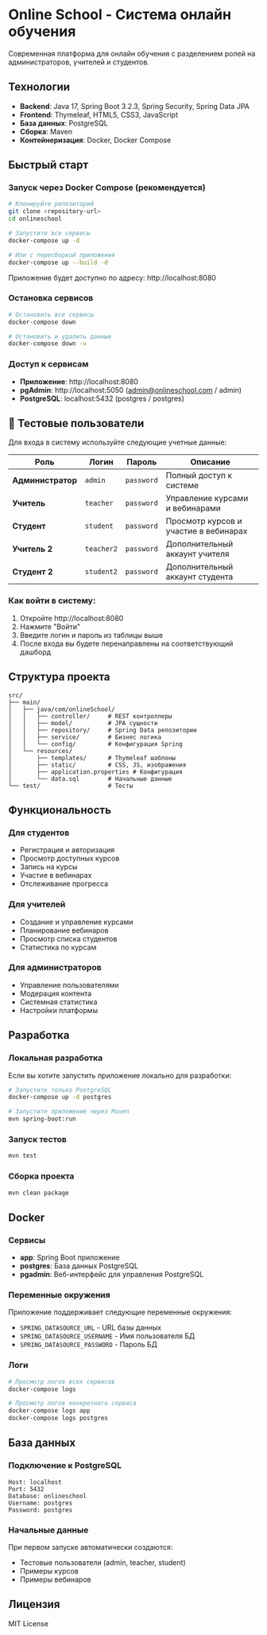 # Online School - Система онлайн обучения

Современная платформа для онлайн обучения с разделением ролей на администраторов, учителей и студентов.

## Технологии

- **Backend**: Java 17, Spring Boot 3.2.3, Spring Security, Spring Data JPA
- **Frontend**: Thymeleaf, HTML5, CSS3, JavaScript
- **База данных**: PostgreSQL
- **Сборка**: Maven
- **Контейнеризация**: Docker, Docker Compose

## Быстрый старт

### Запуск через Docker Compose (рекомендуется)

```bash
# Клонируйте репозиторий
git clone <repository-url>
cd onlineschool

# Запустите все сервисы
docker-compose up -d

# Или с пересборкой приложения
docker-compose up --build -d
```

Приложение будет доступно по адресу: http://localhost:8080

### Остановка сервисов

```bash
# Остановить все сервисы
docker-compose down

# Остановить и удалить данные
docker-compose down -v
```

### Доступ к сервисам

- **Приложение**: http://localhost:8080
- **pgAdmin**: http://localhost:5050 (admin@onlineschool.com / admin)
- **PostgreSQL**: localhost:5432 (postgres / postgres)

## 🔐 Тестовые пользователи

Для входа в систему используйте следующие учетные данные:

| Роль | Логин | Пароль | Описание |
|------|-------|--------|----------|
| **Администратор** | `admin` | `password` | Полный доступ к системе |
| **Учитель** | `teacher` | `password` | Управление курсами и вебинарами |
| **Студент** | `student` | `password` | Просмотр курсов и участие в вебинарах |
| **Учитель 2** | `teacher2` | `password` | Дополнительный аккаунт учителя |
| **Студент 2** | `student2` | `password` | Дополнительный аккаунт студента |

### Как войти в систему:

1. Откройте http://localhost:8080
2. Нажмите "Войти" 
3. Введите логин и пароль из таблицы выше
4. После входа вы будете перенаправлены на соответствующий дашборд

## Структура проекта

```
src/
├── main/
│   ├── java/com/onlineSchool/
│   │   ├── controller/     # REST контроллеры
│   │   ├── model/          # JPA сущности
│   │   ├── repository/     # Spring Data репозитории
│   │   ├── service/        # Бизнес логика
│   │   └── config/         # Конфигурация Spring
│   └── resources/
│       ├── templates/      # Thymeleaf шаблоны
│       ├── static/         # CSS, JS, изображения
│       ├── application.properties # Конфигурация
│       └── data.sql        # Начальные данные
└── test/                   # Тесты
```

## Функциональность

### Для студентов
- Регистрация и авторизация
- Просмотр доступных курсов
- Запись на курсы
- Участие в вебинарах
- Отслеживание прогресса

### Для учителей
- Создание и управление курсами
- Планирование вебинаров
- Просмотр списка студентов
- Статистика по курсам

### Для администраторов
- Управление пользователями
- Модерация контента
- Системная статистика
- Настройки платформы

## Разработка

### Локальная разработка

Если вы хотите запустить приложение локально для разработки:

```bash
# Запустите только PostgreSQL
docker-compose up -d postgres

# Запустите приложение через Maven
mvn spring-boot:run
```

### Запуск тестов

```bash
mvn test
```

### Сборка проекта

```bash
mvn clean package
```

## Docker

### Сервисы

- **app**: Spring Boot приложение
- **postgres**: База данных PostgreSQL
- **pgadmin**: Веб-интерфейс для управления PostgreSQL

### Переменные окружения

Приложение поддерживает следующие переменные окружения:

- `SPRING_DATASOURCE_URL` - URL базы данных
- `SPRING_DATASOURCE_USERNAME` - Имя пользователя БД
- `SPRING_DATASOURCE_PASSWORD` - Пароль БД

### Логи

```bash
# Просмотр логов всех сервисов
docker-compose logs

# Просмотр логов конкретного сервиса
docker-compose logs app
docker-compose logs postgres
```

## База данных

### Подключение к PostgreSQL

```
Host: localhost
Port: 5432
Database: onlineschool
Username: postgres
Password: postgres
```

### Начальные данные

При первом запуске автоматически создаются:
- Тестовые пользователи (admin, teacher, student)
- Примеры курсов
- Примеры вебинаров

## Лицензия

MIT License 